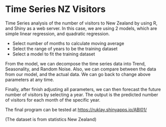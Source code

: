 # Time Series NZ Visitors

Time Series analysis of the number of visitors to New Zealand by using R, and Shiny as a web server. In this case, we are using 2 models, which are simple linear regression, and quadratic regression.

- Select number of months to calculate moving average
- Select the range of years to be the training dataset
- Select a model to fit the training dataset

From the model, we can decompose the time series data into Trend, Seasonality, and Random Noise. Also, we can compare between the data from our model, and the actual data. We can go back to change above parameters at any time.

Finally, after finish adjusting all parameters, we can then forecast the future number of visitors by selecting a year. The output is the predicted number of visitors for each month of the specific year.

The final program can be tested at https://ruklay.shinyapps.io/ABI01/

(The dataset is from statistics New Zealand)
